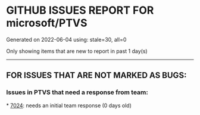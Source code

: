 
# GITHUB ISSUES REPORT FOR microsoft/PTVS


Generated on 2022-06-04 using: stale=30, all=0


Only showing items that are new to report in past 1 day(s)


---

## FOR ISSUES THAT ARE NOT MARKED AS BUGS:


### Issues in PTVS that need a response from team:


\* [7024](https://github.com/microsoft/PTVS/issues/7024 "Python f-strings need syntax highlighting for expressions inside curly braces"): needs an initial team response (0 days old)
